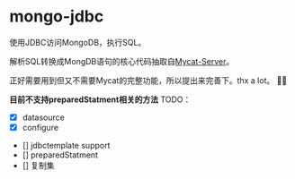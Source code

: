 # mongo-jdbc
使用JDBC访问MongoDB，执行SQL。

解析SQL转换成MongDB语句的核心代码抽取自[Mycat-Server](https://github.com/MyCATApache/Mycat-Server)。

正好需要用到但又不需要Mycat的完整功能，所以提出来完善下。thx a lot。 🙏🙏

<b>目前不支持preparedStatment相关的方法</b>
TODO：
- [x] datasource
- [x] configure
- [] jdbctemplate support
- [] preparedStatment
- [] 复制集